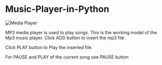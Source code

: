 # Music-Player-in-Python
![Media Player](https://user-images.githubusercontent.com/110162215/235058672-e09952b0-5810-4576-b58a-b4e9277f4c50.jpeg)

MP3 media player is used to play songs.
This is the working model of the Mp3 music player.
Click ADD button to insert the mp3 file .


Click PLAY button to Play the inserted file.


For PAUSE and PLAY of the current song use PAUSE button

